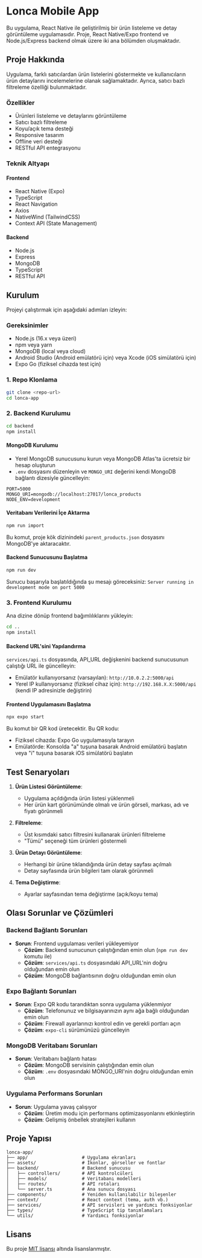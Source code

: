 # Lonca Mobile App

Bu uygulama, React Native ile geliştirilmiş bir ürün listeleme ve detay görüntüleme uygulamasıdır. Proje, React Native/Expo frontend ve Node.js/Express backend olmak üzere iki ana bölümden oluşmaktadır.

## Proje Hakkında

Uygulama, farklı satıcılardan ürün listelerini göstermekte ve kullanıcıların ürün detaylarını incelemelerine olanak sağlamaktadır. Ayrıca, satıcı bazlı filtreleme özelliği bulunmaktadır.

### Özellikler

- Ürünleri listeleme ve detaylarını görüntüleme
- Satıcı bazlı filtreleme
- Koyu/açık tema desteği
- Responsive tasarım
- Offline veri desteği
- RESTful API entegrasyonu

### Teknik Altyapı

#### Frontend
- React Native (Expo)
- TypeScript
- React Navigation
- Axios
- NativeWind (TailwindCSS)
- Context API (State Management)

#### Backend
- Node.js
- Express
- MongoDB
- TypeScript
- RESTful API

## Kurulum

Projeyi çalıştırmak için aşağıdaki adımları izleyin:

### Gereksinimler

- Node.js (16.x veya üzeri)
- npm veya yarn
- MongoDB (local veya cloud)
- Android Studio (Android emülatörü için) veya Xcode (iOS simülatörü için)
- Expo Go (fiziksel cihazda test için)

### 1. Repo Klonlama

```bash
git clone <repo-url>
cd lonca-app
```

### 2. Backend Kurulumu

```bash
cd backend
npm install
```

#### MongoDB Kurulumu

- Yerel MongoDB sunucusunu kurun veya MongoDB Atlas'ta ücretsiz bir hesap oluşturun
- `.env` dosyasını düzenleyin ve `MONGO_URI` değerini kendi MongoDB bağlantı dizesiyle güncelleyin:

```
PORT=5000
MONGO_URI=mongodb://localhost:27017/lonca_products
NODE_ENV=development
```

#### Veritabanı Verilerini İçe Aktarma

```bash
npm run import
```

Bu komut, proje kök dizinindeki `parent_products.json` dosyasını MongoDB'ye aktaracaktır.

#### Backend Sunucusunu Başlatma

```bash
npm run dev
```

Sunucu başarıyla başlatıldığında şu mesajı göreceksiniz:
`Server running in development mode on port 5000`

### 3. Frontend Kurulumu

Ana dizine dönüp frontend bağımlılıklarını yükleyin:

```bash
cd ..
npm install
```

#### Backend URL'sini Yapılandırma

`services/api.ts` dosyasında, API_URL değişkenini backend sunucusunun çalıştığı URL ile güncelleyin:

- Emülatör kullanıyorsanız (varsayılan): `http://10.0.2.2:5000/api`
- Yerel IP kullanıyorsanız (fiziksel cihaz için): `http://192.168.X.X:5000/api` (kendi IP adresinizle değiştirin)

#### Frontend Uygulamasını Başlatma

```bash
npx expo start
```

Bu komut bir QR kod üretecektir. Bu QR kodu:
- Fiziksel cihazda: Expo Go uygulamasıyla tarayın
- Emülatörde: Konsolda "a" tuşuna basarak Android emülatörü başlatın veya "i" tuşuna basarak iOS simülatörü başlatın

## Test Senaryoları

1. **Ürün Listesi Görüntüleme**:
   - Uygulama açıldığında ürün listesi yüklenmeli
   - Her ürün kart görünümünde olmalı ve ürün görseli, markası, adı ve fiyatı görünmeli

2. **Filtreleme**:
   - Üst kısımdaki satıcı filtresini kullanarak ürünleri filtreleme
   - "Tümü" seçeneği tüm ürünleri göstermeli

3. **Ürün Detayı Görüntüleme**:
   - Herhangi bir ürüne tıklandığında ürün detay sayfası açılmalı
   - Detay sayfasında ürün bilgileri tam olarak görünmeli

4. **Tema Değiştirme**:
   - Ayarlar sayfasından tema değiştirme (açık/koyu tema)

## Olası Sorunlar ve Çözümleri

### Backend Bağlantı Sorunları

- **Sorun**: Frontend uygulaması verileri yükleyemiyor
  - **Çözüm**: Backend sunucunun çalıştığından emin olun (`npm run dev` komutu ile)
  - **Çözüm**: `services/api.ts` dosyasındaki API_URL'nin doğru olduğundan emin olun
  - **Çözüm**: MongoDB bağlantısının doğru olduğundan emin olun

### Expo Bağlantı Sorunları

- **Sorun**: Expo QR kodu tarandıktan sonra uygulama yüklenmiyor
  - **Çözüm**: Telefonunuz ve bilgisayarınızın aynı ağa bağlı olduğundan emin olun
  - **Çözüm**: Firewall ayarlarınızı kontrol edin ve gerekli portları açın
  - **Çözüm**: `expo-cli` sürümünüzü güncelleyin

### MongoDB Veritabanı Sorunları

- **Sorun**: Veritabanı bağlantı hatası
  - **Çözüm**: MongoDB servisinin çalıştığından emin olun
  - **Çözüm**: `.env` dosyasındaki MONGO_URI'nin doğru olduğundan emin olun

### Uygulama Performans Sorunları

- **Sorun**: Uygulama yavaş çalışıyor
  - **Çözüm**: Üretim modu için performans optimizasyonlarını etkinleştirin
  - **Çözüm**: Gelişmiş önbellek stratejileri kullanın

## Proje Yapısı

```
lonca-app/
├── app/                    # Uygulama ekranları
├── assets/                 # İkonlar, görseller ve fontlar
├── backend/                # Backend sunucusu
│   ├── controllers/        # API kontrolcüleri
│   ├── models/             # Veritabanı modelleri
│   ├── routes/             # API rotaları
│   └── server.ts           # Ana sunucu dosyası
├── components/             # Yeniden kullanılabilir bileşenler
├── context/                # React context (tema, auth vb.)
├── services/               # API servisleri ve yardımcı fonksiyonlar
├── types/                  # TypeScript tip tanımlamaları
└── utils/                  # Yardımcı fonksiyonlar
```

## Lisans

Bu proje [MIT lisansı](LICENSE) altında lisanslanmıştır. 